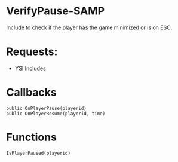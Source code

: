 # VerifyPause-SAMP
Include to check if the player has the game minimized or is on ESC.

# Requests:
- YSI Includes

# Callbacks
```pawn
public OnPlayerPause(playerid)
public OnPlayerResume(playerid, time)
```

# Functions
```pawn
IsPlayerPaused(playerid)
```

